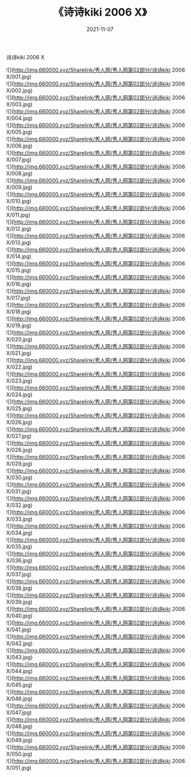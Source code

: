 ﻿---
layout: post
title:  《诗诗kiki 2006 X》
date:   2021-11-07
img: http://img.660000.xyz/Sharelink/秀人网/秀人网第02部分/诗诗kiki 2006 X/000.jpg
categories: [美女, 清纯, 唯美]
---

诗诗kiki 2006 X

  ![](http://img.660000.xyz/Sharelink/秀人网/秀人网第02部分/诗诗kiki 2006 X/001.jpg) <br> ![](http://img.660000.xyz/Sharelink/秀人网/秀人网第02部分/诗诗kiki 2006 X/002.jpg) <br> ![](http://img.660000.xyz/Sharelink/秀人网/秀人网第02部分/诗诗kiki 2006 X/003.jpg) <br> ![](http://img.660000.xyz/Sharelink/秀人网/秀人网第02部分/诗诗kiki 2006 X/004.jpg) <br> ![](http://img.660000.xyz/Sharelink/秀人网/秀人网第02部分/诗诗kiki 2006 X/005.jpg) <br> ![](http://img.660000.xyz/Sharelink/秀人网/秀人网第02部分/诗诗kiki 2006 X/006.jpg) <br> ![](http://img.660000.xyz/Sharelink/秀人网/秀人网第02部分/诗诗kiki 2006 X/007.jpg) <br> ![](http://img.660000.xyz/Sharelink/秀人网/秀人网第02部分/诗诗kiki 2006 X/008.jpg) <br> ![](http://img.660000.xyz/Sharelink/秀人网/秀人网第02部分/诗诗kiki 2006 X/009.jpg) <br> ![](http://img.660000.xyz/Sharelink/秀人网/秀人网第02部分/诗诗kiki 2006 X/010.jpg) <br> ![](http://img.660000.xyz/Sharelink/秀人网/秀人网第02部分/诗诗kiki 2006 X/011.jpg) <br> ![](http://img.660000.xyz/Sharelink/秀人网/秀人网第02部分/诗诗kiki 2006 X/012.jpg) <br> ![](http://img.660000.xyz/Sharelink/秀人网/秀人网第02部分/诗诗kiki 2006 X/013.jpg) <br> ![](http://img.660000.xyz/Sharelink/秀人网/秀人网第02部分/诗诗kiki 2006 X/014.jpg) <br> ![](http://img.660000.xyz/Sharelink/秀人网/秀人网第02部分/诗诗kiki 2006 X/015.jpg) <br> ![](http://img.660000.xyz/Sharelink/秀人网/秀人网第02部分/诗诗kiki 2006 X/016.jpg) <br> ![](http://img.660000.xyz/Sharelink/秀人网/秀人网第02部分/诗诗kiki 2006 X/017.jpg) <br> ![](http://img.660000.xyz/Sharelink/秀人网/秀人网第02部分/诗诗kiki 2006 X/018.jpg) <br> ![](http://img.660000.xyz/Sharelink/秀人网/秀人网第02部分/诗诗kiki 2006 X/019.jpg) <br> ![](http://img.660000.xyz/Sharelink/秀人网/秀人网第02部分/诗诗kiki 2006 X/020.jpg) <br> ![](http://img.660000.xyz/Sharelink/秀人网/秀人网第02部分/诗诗kiki 2006 X/021.jpg) <br> ![](http://img.660000.xyz/Sharelink/秀人网/秀人网第02部分/诗诗kiki 2006 X/022.jpg) <br> ![](http://img.660000.xyz/Sharelink/秀人网/秀人网第02部分/诗诗kiki 2006 X/023.jpg) <br> ![](http://img.660000.xyz/Sharelink/秀人网/秀人网第02部分/诗诗kiki 2006 X/024.jpg) <br> ![](http://img.660000.xyz/Sharelink/秀人网/秀人网第02部分/诗诗kiki 2006 X/025.jpg) <br> ![](http://img.660000.xyz/Sharelink/秀人网/秀人网第02部分/诗诗kiki 2006 X/026.jpg) <br> ![](http://img.660000.xyz/Sharelink/秀人网/秀人网第02部分/诗诗kiki 2006 X/027.jpg) <br> ![](http://img.660000.xyz/Sharelink/秀人网/秀人网第02部分/诗诗kiki 2006 X/028.jpg) <br> ![](http://img.660000.xyz/Sharelink/秀人网/秀人网第02部分/诗诗kiki 2006 X/029.jpg) <br> ![](http://img.660000.xyz/Sharelink/秀人网/秀人网第02部分/诗诗kiki 2006 X/030.jpg) <br> ![](http://img.660000.xyz/Sharelink/秀人网/秀人网第02部分/诗诗kiki 2006 X/031.jpg) <br> ![](http://img.660000.xyz/Sharelink/秀人网/秀人网第02部分/诗诗kiki 2006 X/032.jpg) <br> ![](http://img.660000.xyz/Sharelink/秀人网/秀人网第02部分/诗诗kiki 2006 X/033.jpg) <br> ![](http://img.660000.xyz/Sharelink/秀人网/秀人网第02部分/诗诗kiki 2006 X/034.jpg) <br> ![](http://img.660000.xyz/Sharelink/秀人网/秀人网第02部分/诗诗kiki 2006 X/035.jpg) <br> ![](http://img.660000.xyz/Sharelink/秀人网/秀人网第02部分/诗诗kiki 2006 X/036.jpg) <br> ![](http://img.660000.xyz/Sharelink/秀人网/秀人网第02部分/诗诗kiki 2006 X/037.jpg) <br> ![](http://img.660000.xyz/Sharelink/秀人网/秀人网第02部分/诗诗kiki 2006 X/038.jpg) <br> ![](http://img.660000.xyz/Sharelink/秀人网/秀人网第02部分/诗诗kiki 2006 X/039.jpg) <br> ![](http://img.660000.xyz/Sharelink/秀人网/秀人网第02部分/诗诗kiki 2006 X/040.jpg) <br> ![](http://img.660000.xyz/Sharelink/秀人网/秀人网第02部分/诗诗kiki 2006 X/041.jpg) <br> ![](http://img.660000.xyz/Sharelink/秀人网/秀人网第02部分/诗诗kiki 2006 X/042.jpg) <br> ![](http://img.660000.xyz/Sharelink/秀人网/秀人网第02部分/诗诗kiki 2006 X/043.jpg) <br> ![](http://img.660000.xyz/Sharelink/秀人网/秀人网第02部分/诗诗kiki 2006 X/044.jpg) <br> ![](http://img.660000.xyz/Sharelink/秀人网/秀人网第02部分/诗诗kiki 2006 X/045.jpg) <br> ![](http://img.660000.xyz/Sharelink/秀人网/秀人网第02部分/诗诗kiki 2006 X/046.jpg) <br> ![](http://img.660000.xyz/Sharelink/秀人网/秀人网第02部分/诗诗kiki 2006 X/047.jpg) <br> ![](http://img.660000.xyz/Sharelink/秀人网/秀人网第02部分/诗诗kiki 2006 X/048.jpg) <br> ![](http://img.660000.xyz/Sharelink/秀人网/秀人网第02部分/诗诗kiki 2006 X/049.jpg) <br> ![](http://img.660000.xyz/Sharelink/秀人网/秀人网第02部分/诗诗kiki 2006 X/050.jpg) <br> ![](http://img.660000.xyz/Sharelink/秀人网/秀人网第02部分/诗诗kiki 2006 X/051.jpg) <br>